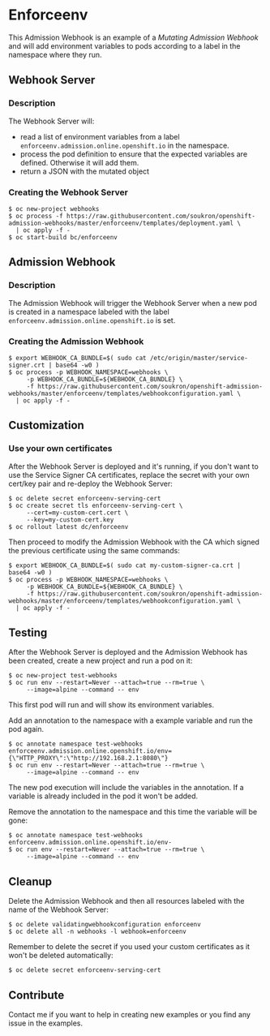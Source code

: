 # Enforceenv
This Admission Webhook is an example of a _Mutating Admission Webhook_ and will add environment variables to pods according to a label in the namespace where they run.

## Webhook Server
### Description
The Webhook Server will:
- read a list of environment variables from a label `enforceenv.admission.online.openshift.io` in the namespace.
- process the pod definition to ensure that the expected variables are defined. Otherwise it will add them.
- return a JSON with the mutated object

### Creating the Webhook Server
~~~
$ oc new-project webhooks
$ oc process -f https://raw.githubusercontent.com/soukron/openshift-admission-webhooks/master/enforceenv/templates/deployment.yaml \
  | oc apply -f -
$ oc start-build bc/enforceenv
~~~

## Admission Webhook
### Description
The Admission Webhook will trigger the Webhook Server when a new pod is created in a namespace labeled with the label `enforceenv.admission.online.openshift.io` is set.

### Creating the Admission Webhook
~~~
$ export WEBHOOK_CA_BUNDLE=$( sudo cat /etc/origin/master/service-signer.crt | base64 -w0 )
$ oc process -p WEBHOOK_NAMESPACE=webhooks \
     -p WEBHOOK_CA_BUNDLE=${WEBHOOK_CA_BUNDLE} \
     -f https://raw.githubusercontent.com/soukron/openshift-admission-webhooks/master/enforceenv/templates/webhookconfiguration.yaml \
  | oc apply -f -
~~~

## Customization
### Use your own certificates
After the Webhook Server is deployed and it's running, if you don't want to use the Service Signer CA certificates, replace the secret with your own cert/key pair and re-deploy the Webhook Server:
~~~
$ oc delete secret enforceenv-serving-cert
$ oc create secret tls enforceenv-serving-cert \
     --cert=my-custom-cert.cert \
     --key=my-custom-cert.key
$ oc rollout latest dc/enforceenv
~~~

Then proceed to modify the Admission Webhook with the CA which signed the previous certificate using the same commands:
~~~
$ export WEBHOOK_CA_BUNDLE=$( sudo cat my-custom-signer-ca.crt | base64 -w0 )
$ oc process -p WEBHOOK_NAMESPACE=webhooks \
     -p WEBHOOK_CA_BUNDLE=${WEBHOOK_CA_BUNDLE} \
     -f https://raw.githubusercontent.com/soukron/openshift-admission-webhooks/master/enforceenv/templates/webhookconfiguration.yaml \
  | oc apply -f -
~~~

## Testing
After the Webhook Server is deployed and the Admission Webhook has been created, create a new project and run a pod on it:
~~~
$ oc new-project test-webhooks
$ oc run env --restart=Never --attach=true --rm=true \
     --image=alpine --command -- env
~~~
This first pod will run and will show its environment variables.

Add an annotation to the namespace with a example variable and run the pod again.
~~~
$ oc annotate namespace test-webhooks enforceenv.admission.online.openshift.io/env={\"HTTP_PROXY\":\"http://192.168.2.1:8080\"}
$ oc run env --restart=Never --attach=true --rm=true \
     --image=alpine --command -- env
~~~

The new pod execution will include the variables in the annotation. If a variable is already included in the pod it won't be added.

Remove the annotation to the namespace and this time the variable will be gone:
~~~
$ oc annotate namespace test-webhooks enforceenv.admission.online.openshift.io/env-
$ oc run env --restart=Never --attach=true --rm=true \
     --image=alpine --command -- env
~~~

## Cleanup
Delete the Admission Webhook and then all resources labeled with the name of the Webhook Server:
~~~
$ oc delete validatingwebhookconfiguration enforceenv
$ oc delete all -n webhooks -l webhook=enforceenv
~~~

Remember to delete the secret if you used your custom certificates as it won't be deleted automatically:
~~~
$ oc delete secret enforceenv-serving-cert
~~~

## Contribute
Contact me if you want to help in creating new examples or you find any issue in the examples.
